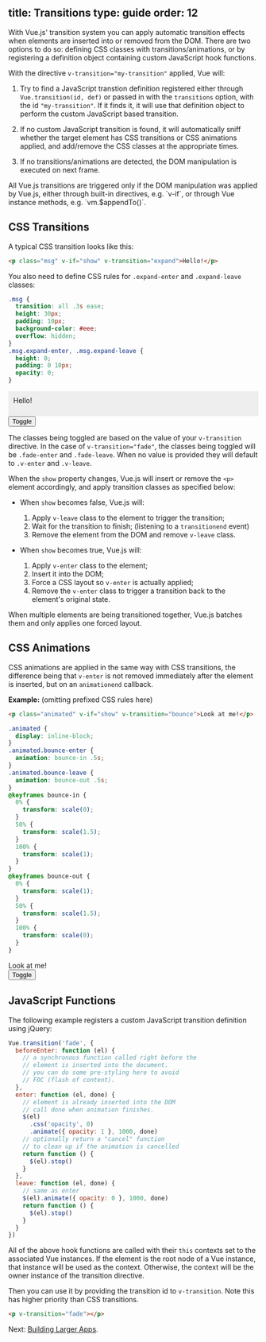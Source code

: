 title: Transitions
type: guide
order: 12
---

With Vue.js' transition system you can apply automatic transition effects when elements are inserted into or removed from the DOM. There are two options to do so: defining CSS classes with transitions/animations, or by registering a definition object containing custom JavaScript hook functions.

With the directive `v-transition="my-transition"` applied, Vue will:

1. Try to find a JavaScript transtion definition registered either through `Vue.transition(id, def)` or passed in with the `transitions` option, with the id `"my-transition"`. If it finds it, it will use that definition object to perform the custom JavaScript based transition.

2. If no custom JavaScript transition is found, it will automatically sniff whether the target element has CSS transitions or CSS animations applied, and add/remove the CSS classes at the appropriate times.

3. If no transitions/animations are detected, the DOM manipulation is executed on next frame.

<p class="tip">All Vue.js transitions are triggered only if the DOM manipulation was applied by Vue.js, either through built-in directives, e.g. `v-if`, or through Vue instance methods, e.g. `vm.$appendTo()`.</p>

## CSS Transitions

A typical CSS transition looks like this:

``` html
<p class="msg" v-if="show" v-transition="expand">Hello!</p>
```

You also need to define CSS rules for `.expand-enter` and `.expand-leave` classes:

``` css
.msg {
  transition: all .3s ease;
  height: 30px;
  padding: 10px;
  background-color: #eee;
  overflow: hidden;
}
.msg.expand-enter, .msg.expand-leave {
  height: 0;
  padding: 0 10px;
  opacity: 0;
}
```

<div id="demo"><p class="msg" v-if="show" v-transition="expand">Hello!</p><button v-on="click: show = !show">Toggle</button></div>

<style>
.msg {
  transition: all .5s ease;
  height: 30px;
  background-color: #eee;
  overflow: hidden;
  padding: 10px;
  margin: 0 !important;
}
.msg.expand-enter, .msg.expand-leave {
  height: 0;
  padding: 0 10px;
  opacity: 0;
}
</style>

<script>
new Vue({
  el: '#demo',
  data: { show: true }
})
</script>

The classes being toggled are based on the value of your `v-transition` directive. In the case of `v-transition="fade"`, the classes being toggled will be `.fade-enter` and `.fade-leave`. When no value is provided they will default to `.v-enter` and `.v-leave`.

When the `show` property changes, Vue.js will insert or remove the `<p>` element accordingly, and apply transition classes as specified below:

- When `show` becomes false, Vue.js will:
  1. Apply `v-leave` class to the element to trigger the transition;
  2. Wait for the transition to finish; (listening to a `transitionend` event)
  3. Remove the element from the DOM and remove `v-leave` class.

- When `show` becomes true, Vue.js will:
  1. Apply `v-enter` class to the element;
  2. Insert it into the DOM;
  3. Force a CSS layout so `v-enter` is actually applied;
  4. Remove the `v-enter` class to trigger a transition back to the element's original state.

<p class="tip">When multiple elements are being transitioned together, Vue.js batches them and only applies one forced layout.</p>

## CSS Animations

CSS animations are applied in the same way with CSS transitions, the difference being that `v-enter` is not removed immediately after the element is inserted, but on an `animationend` callback.

**Example:** (omitting prefixed CSS rules here)

``` html
<p class="animated" v-if="show" v-transition="bounce">Look at me!</p>
```

``` css
.animated {
  display: inline-block;
}
.animated.bounce-enter {
  animation: bounce-in .5s;
}
.animated.bounce-leave {
  animation: bounce-out .5s;
}
@keyframes bounce-in {
  0% {
    transform: scale(0);
  }
  50% {
    transform: scale(1.5);
  }
  100% {
    transform: scale(1);
  }
}
@keyframes bounce-out {
  0% {
    transform: scale(1);
  }
  50% {
    transform: scale(1.5);
  }
  100% {
    transform: scale(0);
  }
}
```

<div id="anim" class="demo"><span class="animated" v-if="show" v-transition="bounce">Look at me!</span><br><button v-on="click: show = !show">Toggle</button></div>

<style>
  .animated {
    display: inline-block;
  }
  .animated.bounce-enter {
    -webkit-animation: bounce-in .5s;
    animation: bounce-in .5s;
  }
  .animated.bounce-leave {
    -webkit-animation: bounce-out .5s;
    animation: bounce-out .5s;
  }
  @keyframes bounce-in {
    0% {
      transform: scale(0);
      -webkit-transform: scale(0);
    }
    50% {
      transform: scale(1.5);
      -webkit-transform: scale(1.5);
    }
    100% {
      transform: scale(1);
      -webkit-transform: scale(1);
    }
  }
  @keyframes bounce-out {
    0% {
      transform: scale(1);
      -webkit-transform: scale(1);
    }
    50% {
      transform: scale(1.5);
      -webkit-transform: scale(1.5);
    }
    100% {
      transform: scale(0);
      -webkit-transform: scale(0);
    }
  }
  @-webkit-keyframes bounce-in {
    0% {
      -webkit-transform: scale(0);
    }
    50% {
      -webkit-transform: scale(1.5);
    }
    100% {
      -webkit-transform: scale(1);
    }
  }
  @-webkit-keyframes bounce-out {
    0% {
      -webkit-transform: scale(1);
    }
    50% {
      -webkit-transform: scale(1.5);
    }
    100% {
      -webkit-transform: scale(0);
    }
  }
</style>

<script>
new Vue({
  el: '#anim',
  data: { show: true }
})
</script>

## JavaScript Functions

The following example registers a custom JavaScript transition definition using jQuery:

``` js
Vue.transition('fade', {
  beforeEnter: function (el) {
    // a synchronous function called right before the
    // element is inserted into the document.
    // you can do some pre-styling here to avoid
    // FOC (flash of content).
  },
  enter: function (el, done) {
    // element is already inserted into the DOM
    // call done when animation finishes.
    $(el)
      .css('opacity', 0)
      .animate({ opacity: 1 }, 1000, done)
    // optionally return a "cancel" function
    // to clean up if the animation is cancelled
    return function () {
      $(el).stop()
    }
  },
  leave: function (el, done) {
    // same as enter
    $(el).animate({ opacity: 0 }, 1000, done)
    return function () {
      $(el).stop()
    }
  }
})
```

All of the above hook functions are called with their `this` contexts set to the associated Vue instances. If the element is the root node of a Vue instance, that instance will be used as the context. Otherwise, the context will be the owner instance of the transition directive.

Then you can use it by providing the transition id to `v-transition`. Note this has higher priority than CSS transitions.

``` html
<p v-transition="fade"></p>
```

Next: [Building Larger Apps](/guide/application.html).